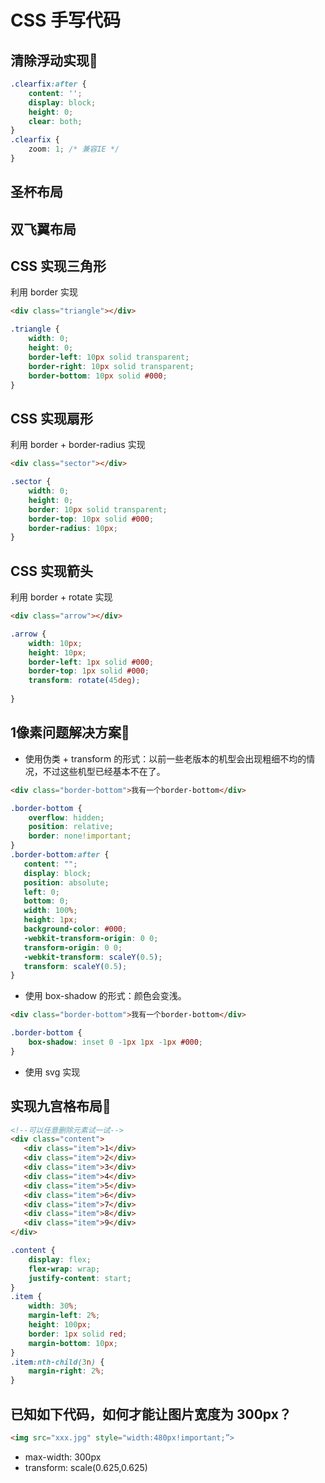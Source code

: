 # CSS 手写代码
## 清除浮动实现:star2:
```css
.clearfix:after {
	content: '';
	display: block;
	height: 0;
	clear: both;
}
.clearfix {
	zoom: 1; /* 兼容IE */
}
```

## 圣杯布局

## 双飞翼布局

## CSS 实现三角形
利用 border 实现
```html
<div class="triangle"></div>
```
```css
.triangle {
	width: 0;
	height: 0;
	border-left: 10px solid transparent;
	border-right: 10px solid transparent;
	border-bottom: 10px solid #000;
}
```

## CSS 实现扇形
利用 border + border-radius 实现
```html
<div class="sector"></div>
```
```css
.sector {
	width: 0;
	height: 0;
	border: 10px solid transparent;
	border-top: 10px solid #000;
	border-radius: 10px;
}
```

## CSS 实现箭头
利用 border + rotate 实现
```html
<div class="arrow"></div>
```
```css
.arrow {
	width: 10px;
	height: 10px;
	border-left: 1px solid #000;
	border-top: 1px solid #000;
	transform: rotate(45deg);
	
}
```

## 1像素问题解决方案:star2:
- 使用伪类 + transform 的形式：以前一些老版本的机型会出现粗细不均的情况，不过这些机型已经基本不在了。
```html
<div class="border-bottom">我有一个border-bottom</div>
```
```css
.border-bottom { 
    overflow: hidden; 
    position: relative; 
    border: none!important; 
} 
.border-bottom:after { 
   content: ""; 
   display: block; 
   position: absolute; 
   left: 0; 
   bottom: 0; 
   width: 100%; 
   height: 1px; 
   background-color: #000; 
   -webkit-transform-origin: 0 0; 
   transform-origin: 0 0; 
   -webkit-transform: scaleY(0.5); 
   transform: scaleY(0.5);
}
```
- 使用 box-shadow 的形式：颜色会变浅。
```html
<div class="border-bottom">我有一个border-bottom</div>
```
```css
.border-bottom {
    box-shadow: inset 0 -1px 1px -1px #000;
}
```
- 使用 svg 实现

## 实现九宫格布局:star2:
```html
<!--可以任意删除元素试一试-->
<div class="content">
   <div class="item">1</div>
   <div class="item">2</div>
   <div class="item">3</div>
   <div class="item">4</div>
   <div class="item">5</div>
   <div class="item">6</div>
   <div class="item">7</div>
   <div class="item">8</div>
   <div class="item">9</div>
</div>
```
```css
.content {
    display: flex;
    flex-wrap: wrap;
    justify-content: start;
}
.item {
    width: 30%;
    margin-left: 2%;
    height: 100px;
    border: 1px solid red;
    margin-bottom: 10px;
}
.item:nth-child(3n) {
    margin-right: 2%;
}
```

## 已知如下代码，如何才能让图片宽度为 300px？
```html
<img src="xxx.jpg" style="width:480px!important;”>
```
- max-width: 300px
- transform: scale(0.625,0.625)
